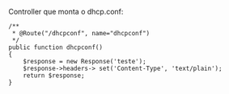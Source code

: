 Controller que monta o dhcp.conf:

    /**
     * @Route("/dhcpconf", name="dhcpconf")
     */
    public function dhcpconf()
    {
        $response = new Response('teste');
        $response->headers-> set('Content-Type', 'text/plain'); 
        return $response;
    }
